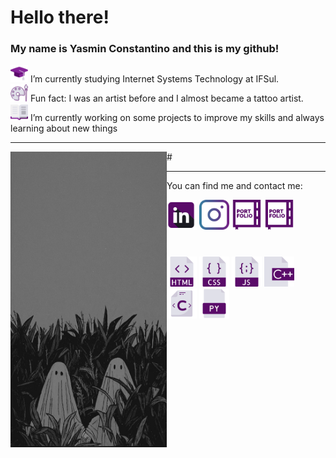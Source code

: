 <h1> Hello there! </h1>
<h3> My name is Yasmin Constantino and this is my github! </h3>

  <p>
    <img src="icons/mortarboard.png" width="28" padding="5"/> I’m currently studying Internet Systems Technology at IFSul.
    <br>
    <img src="icons/palette.png" width="28" padding="5"/>  Fun fact: I was an artist before and I almost became a tattoo artist.
    <br>
    <img src="icons/book.png" width="28" padding="5"/> I’m currently working on some projects to improve my skills and always learning about new things
    <br>
  </p>

  <hr>
  #

<img src="Ghost Wallpaper.jpeg" width="250" align="left">
<hr>
<p> You can find me and contact me:</p>
<a href="https://www.linkedin.com/in/yasmin-constantino/"><img src="icons/linkedin (2).png" width="48" padding="5"/></a>
<a href="https://www.instagram.com/the.yasminconstantino/"><img src="icons/instagram (1).png" width="48" padding="5"/></a>
<a href="https://yasminconstantino.github.io/Portfolio/"><img src="icons/portfolio (1).png" width="48" padding="5"/></a>
<a href="https://yasminconstantino.github.io/Portfolio/"><img src="icons/portfolio (1).png" width="48" padding="5"/></a>
<a href='mailto:theyasminconstantino@gmail.com'><img src="" width="43"/></a>


#

<img src="icons/html (3).png" width="48" padding="5"/>
<img src="icons/css (1).png" width="48" padding="5"/>
<img src="icons/javascript.png" width="48" padding="5"/>
<img src="icons/c.png" width="48" padding="5"/>
<img src="icons/c-.png" width="48" padding="5"/>
<img src="icons/python-file.png" width="48" padding="5"/>

<!--
<img style="width=100px;  src="Ghost Wallpaper.jpeg">
      -->



<!--
**yasminconstantino/yasminconstantino** is a ✨ _special_ ✨ repository because its `README.md` (this file) appears on your GitHub profile.

Here are some ideas to get you started:

- 🌱 I’m currently learning ...
- 👯 I’m looking to collaborate on ...
- 🤔 I’m looking for help with ...
- 💬 Ask me about ...
- 📫 How to reach me: ...
- 😄 Pronouns: ...
-->
